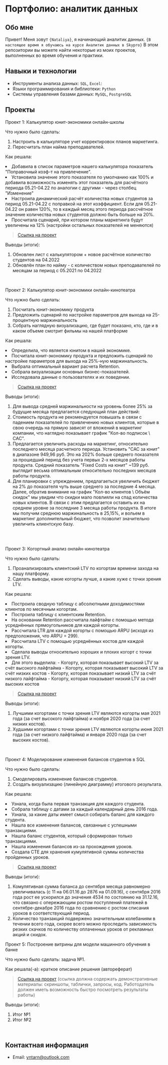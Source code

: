 # Портфолио: аналитик данных

## Обо мне 

Привет! Меня зовут ``{Nataliya}``, я начинающий аналитик данных. 
``{В настоящее время я обучаюсь на курсе Аналитик данных в Skypro}``
В этом репозитории вы можете найти некоторые из моих проектов, выполненных во время обучения и практики.
<br>

## Навыки и технологии
- Инструменты анализа данных: ``SQL``, ``Excel``: 
- Языки программирования и библиотеки: ``Python``
- Системы управления базами данных: ``MySQL``, ``PostgreSQL``



## Проекты
<p> Проект 1: Калькулятор юнит-экономики онлайн-школы</p>
<p>Что нужно было сделать:<p>
<ol>
  <li>Настроить в калькуляторе учет корректировок планов маркетинга.</li>
  <li>Пересчитать план найма преподавателей.</li>
</ol>

<p>Как решала: 
  <li>Добавила в список параметров нашего калькулятора показатель "Поправочный коэф-т на привлечение".</li>
  <li> Установила значение этого показателя по умолчанию как 100% и добавила возможность изменять этот показатель для расчётного периода 05.21-04.22 по аналогии с другими - через столбец "Изменение"</li>
 <li>Настроила динамический расчёт количества новых студентов за период 05.21-04.22 с поправкой на этот коэффициент. Если для 05.21-04.22 он равен 120%, то в каждый месяц этого периода рассчётное значение количества новых студентов должно быть больше на 20%.</li>
<li>Просчитала сценарий, при котором планы маркетинга будут увеличены на 12% (настройки остальных показателей не меняются)</li>
<p>


> <a href="https://github.com/NDesember/my_catalog/blob/main/%D0%9A%D0%B0%D0%BB%D1%8C%D0%BA%D1%83%D0%BB%D1%8F%D1%82%D0%BE%D1%80%20%D0%BE%D0%BD-%D0%BB%D0%B0%D0%B9%D0%BD%20%D1%88%D0%BA%D0%BE%D0%BB%D1%8B.xlsx">Ссылка на проект</a>
 
<p>Выводы (итоги):<p>
<ol>
  <li>Обновлен лист с калькулятором + новое расчётное количество студентов на 04.2022 </li>
  <li>Обновлён план по найму - с количеством новых преподавателей по месяцам за период с 05.2021 по 04.2022</li>
</ol>
<br> 

<p> Проект 2: Калькулятор юнит-экономики онлайн-кинотеатра</p>
<p>Что нужно было сделать:<p>
<ol>
  <li>Посчитать юнит-экономику продукта</li>
  <li>Предложить сценарий по настройке параметров для выхода на 25-процентную маржинальность </li>
  <li>Собрать наглядную визуализацию, где будет показано, кто, где и в каком объеме смотрит фильмы на нашей платформе </li>
</ol>

<p>Как решала: 
<li>Определила, что является юнитом в нашей экономике.</li>
<li>Посчитала юнит-экономику продукта и предложить сценарий по настройке параметров для выхода на 25%-ную маржинальность.</li>
<li>Выбрала оптимальный вариант расчета Retention. </li>
<li>Собрала визуализации основных бизнес-показателей.</li>
<li>Исследовала данные о пользователях и их поведении.</li>
<p>

> <a href="https://github.com/NDesember/my_catalog/blob/main/%D0%BA%D1%83%D1%80%D1%81%D0%BE%D0%B2%D0%B0%D1%8F%20%20%D0%AE%D0%BD%D0%B8%D1%82%20-%20%D1%8D%D0%BA%D0%BE%D0%BD%D0%BE%D0%BC%D0%B8%D0%BA%D0%B0.xlsb">Ссылка на проект</a>

<p>Выводы (итоги):<p>
<ol>
  <li>Для вывода средней маржинальности на уровень более 25% за будущие месяца предлагается следующий план действий: </li>
    <li>Стоимость продукта не рекомендуется повышать в связи с падением показателей по привлечению новых клиентов, которые в свою очередь на прямую зависят от вложений в маркетинг компании, что наглядно показывает график "Кол-во подписок \ САС".</li>
    <li>Предлагается увеличить расходы на маркетинг, относительно последнего месяца расчетного периода.  Установить "CAC за юнит" в диапазоне 949,96 руб. Это на 202% больше среднего показателя за прошедший период без учета первых 2-х месяцов работы продукта. Средний показатель "Fixed Costs на юнит"  ~139 руб. выглядит весьма оптимальным относительно последних месяцов работы продукта. </li>
    <li>Для планировки с упреждением, предлагаеться увеличить бюджет на 2% до показателя чуть выше среднего за последние 4 месяца. Далее, обратив внимание на график "Кол-во клиентов \ Объём скидок" мы увидим что скидки мало повлияли на спад количества новых клиентов. В связи с этим предлагается оставить их на среднем уровне за последние 3 месяца работы продукта. В итоге мы получим среднюю маржинальность в 25,15%, и вольем в маркетинг дополнительный бюджет, что позволит значительно увеличить клиентскую базу. </li>
 
</ol>
<br> 

<br> 
<p> Проект 3: Когортный анализ онлайн-кинотеатра </p>
<p>Что нужно было сделать:<p>
<ol>
  <li>Проанализировать клиентский LTV по когортам времени захода на нашу платформу. </li>
  <li>Сделать выводы, какие когорты лучше, а какие хуже с точки зрения LTV.</li>
</ol>

<p>Как решала: 
<li> Построила сводную таблицу с абсолютными доходимостями клиентов по месячным когортам.</li>
<li> Построила таблицу с клиентским Retention.</li>
 <li>На основании Retention рассчитала лайфтайм с помощью метода усреднённых прямоугольников для каждой когорты.</li>
 <li>Рассчитала LTR для каждой когорты с помощью ARPU (исходя из предположения, что ARPU = 299). </li>
 <li>Рассчитала LTV с помощью усреднённых костов для каждой когорты.</li>
 <li>Сделала выводы относительно хороших и плохих когорт с точки зрения LTV.</li>
<li> Для этого выделила:
- Когорту, которая показывает высокий LTV за счёт высокого лайфтайма
- Когорту, которая показывает высокий LTV за счёт низких костов
- Когорту, которая показывает низкий LTV за счёт низкого лайфтайма
- Когорту, которая показывает низкий LTV за счёт высоких костов</li>
<p>
  
> <a href="https://github.com/NDesember/my_catalog/blob/main/%D0%9A%D0%BE%D0%B3%D0%BE%D1%80%D1%82%D0%BD%D1%8B%D0%B9%20%D0%B0%D0%BD%D0%B0%D0%BB%D0%B8%D0%B7%20%D0%BE%D0%BD-%D0%BB%D0%B0%D0%B9%D0%BD%20%D0%BA%D0%B8%D0%BD%D0%BE%D1%82%D0%B5%D0%B0%D1%82%D1%80%D0%B0.xlsx">Ссылка на проект</a>


  <p>Выводы (итоги):<p>
<ol>
  <li>Лучшими когортами с точки зрения LTV  являются когорты мая 2021 года (за счет высокого лайфтайма) и ноября 2020 года (за счет низких костов).</li>
  <li>Худшими когортами с точки зрения LTV  являются когорты июня 2021 года (за счет низкого лайфтайма) и января 2020 года (за счет высоких костов).</li>
</ol>
<br> 

<p>Проект 4: Моделирование изменения балансов студентов в SQL</p> 
<p>Что нужно было сделать:<p>
<ol>
  <li>Смоделировать изменение балансов студентов. </li>
  <li>Создать визуализацию (линейную диаграмму) итогового результата.</li>
</ol>

<p>Как решала: <li>Узнала, когда была первая транзакция для каждого студента. </li>
                  <li>Собрала таблицу с датами за каждый календарный день 2016 года.</li>
                  <li>Узнала, за какие даты имеет смысл собирать баланс для каждого студента.</li>
                 <li> Нашла все изменения балансов, связанные с успешными транзакциями.</li>
                  <li>Нашла баланс студентов, который сформирован только транзакциями.</li>
                  <li>Нашла изменения балансов из-за прохождения уроков. </li>
                 <li> Создала CTE для хранения кумулятивной суммы количества пройденных уроков. </li>
                 <p>
        
> <a href="https://github.com/NDesember/my_catalog/blob/main/sql%20kurs.docx">Ссылка на проект</a>
 
 <p>Выводы (итоги):<p>
<ol>
  <li>Комулятивная сумма баланса до сентября месяца равномерно увеличивалась (с 11 на 06.01.16 до 2876 на 01.09.16), c сентября 2016 года рост ее ускорился до значения 4534 по состоянию на 31.12.16, что связано с опережающим ростом поступлений платежей в сентябре-декабре 2016 года по сравнению с ростом списания уроков в соответствующий период. </li>
  <li>Количество транзакций подвержено значительным колебаниям в течении всего года, скорее всего можно проследить зависимость резких скачков по количеству оплаченных уроков от рекламных акций и скидок.</li>
</ol>

<p>Проект 5: Построение витрины для модели машинного обучения в банке </p> 
<p>Что нужно было сделать: задача №1.<p>
  
<p>Как решала(-а): краткое описание решения (автореферат)<p>

> <a href="https://drive.google.com/drive/folders/1QOk5AAh6x7jK_yHgfKI2sUFYR7AWUi5u">Ссылка на проект</a>
(ссылка должна содержать демонстративные материалы: скриншоты, таблички, запросы, код. Работодатель должен иметь возможность быстро посмотреть результаты работы)
  
 <p>Выводы (итоги):<p>
<ol>
  <li>Итог №1</li>
  <li>Итог №2</li>
</ol>
<br> 

## Контактная информация
- Email: yntarn@outlook.com

